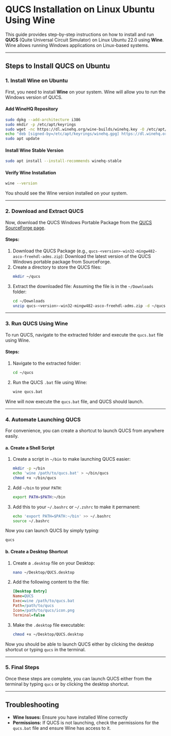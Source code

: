 
# QUCS Installation on Linux Ubuntu Using Wine

This guide provides step-by-step instructions on how to install and run **QUCS** (Quite Universal Circuit Simulator) on Linux Ubuntu 22.0 using **Wine**. Wine allows running Windows applications on Linux-based systems.

---

## Steps to Install QUCS on Ubuntu

### 1. Install Wine on Ubuntu

First, you need to install **Wine** on your system. Wine will allow you to run the Windows version of QUCS.

#### Add WineHQ Repository
```bash
sudo dpkg --add-architecture i386
sudo mkdir -p /etc/apt/keyrings
sudo wget -nc https://dl.winehq.org/wine-builds/winehq.key -O /etc/apt/keyrings/winehq.gpg
echo "deb [signed-by=/etc/apt/keyrings/winehq.gpg] https://dl.winehq.org/wine-builds/ubuntu/ jammy main" | sudo tee /etc/apt/sources.list.d/winehq.list
sudo apt update
```

#### Install Wine Stable Version
```bash
sudo apt install --install-recommends winehq-stable
```

#### Verify Wine Installation
```bash
wine --version
```

You should see the Wine version installed on your system.

---

### 2. Download and Extract QUCS

Now, download the QUCS Windows Portable Package from the [QUCS SourceForge page](https://sourceforge.net/projects/qucs/files/qucs-binary/).

#### Steps:
1. Download the QUCS Package (e.g., `qucs-<version>-win32-mingw482-asco-freehdl-adms.zip`): Download the latest version of the QUCS Windows portable package from SourceForge.
2. Create a directory to store the QUCS files:
   ```bash
   mkdir ~/qucs
   ```
3. Extract the downloaded file: Assuming the file is in the `~/Downloads` folder:
   ```bash
   cd ~/Downloads
   unzip qucs-<version>-win32-mingw482-asco-freehdl-adms.zip -d ~/qucs
   ```

---

### 3. Run QUCS Using Wine

To run QUCS, navigate to the extracted folder and execute the `qucs.bat` file using Wine.

#### Steps:
1. Navigate to the extracted folder:
   ```bash
   cd ~/qucs
   ```
2. Run the QUCS `.bat` file using Wine:
   ```bash
   wine qucs.bat
   ```

Wine will now execute the `qucs.bat` file, and QUCS should launch.

---

### 4. Automate Launching QUCS

For convenience, you can create a shortcut to launch QUCS from anywhere easily.

#### a. Create a Shell Script
1. Create a script in `~/bin` to make launching QUCS easier:
   ```bash
   mkdir -p ~/bin
   echo 'wine /path/to/qucs.bat' > ~/bin/qucs
   chmod +x ~/bin/qucs
   ```
2. Add `~/bin` to your `PATH`:
   ```bash
   export PATH=$PATH:~/bin
   ```
3. Add this to your `~/.bashrc` or `~/.zshrc` to make it permanent:
   ```bash
   echo 'export PATH=$PATH:~/bin' >> ~/.bashrc
   source ~/.bashrc
   ```

Now you can launch QUCS by simply typing:
```bash
qucs
```

#### b. Create a Desktop Shortcut
1. Create a `.desktop` file on your Desktop:
   ```bash
   nano ~/Desktop/QUCS.desktop
   ```
2. Add the following content to the file:
   ```ini
   [Desktop Entry]
   Name=QUCS
   Exec=wine /path/to/qucs.bat
   Path=/path/to/qucs
   Icon=/path/to/qucs/icon.png
   Terminal=false
   ```
3. Make the `.desktop` file executable:
   ```bash
   chmod +x ~/Desktop/QUCS.desktop
   ```

Now you should be able to launch QUCS either by clicking the desktop shortcut or typing `qucs` in the terminal.

---

### 5. Final Steps

Once these steps are complete, you can launch QUCS either from the terminal by typing `qucs` or by clicking the desktop shortcut.

---

## Troubleshooting

- **Wine Issues:** Ensure you have installed Wine correctly
- **Permissions:** If QUCS is not launching, check the permissions for the `qucs.bat` file and ensure Wine has access to it.
